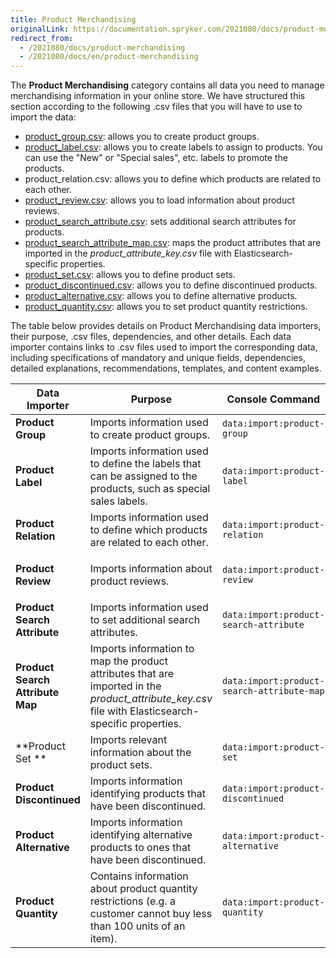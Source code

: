 ```yaml
---
title: Product Merchandising
originalLink: https://documentation.spryker.com/2021080/docs/product-merchandising
redirect_from:
  - /2021080/docs/product-merchandising
  - /2021080/docs/en/product-merchandising
---
```


The **Product Merchandising** category contains all data you need to manage merchandising information in your online store. We have structured this section according to the following .csv files that you will have to use to import the data:

* [product_group.csv](https://documentation.spryker.com/docs/file-details-product-groupcsv): allows you to create product groups.
* [product_label.csv](https://documentation.spryker.com/docs/file-details-product-labelcsv): allows you to create labels to assign to products. You can use the "New" or  "Special sales", etc. labels to promote the products.
* product_relation.csv: allows you to define which products are related to each other.
* [product_review.csv](https://documentation.spryker.com/docs/file-details-product-reviewcsv): allows you to load information about product reviews.
* [product_search_attribute.csv](https://documentation.spryker.com/docs/file-details-product-search-attributecsv): sets additional search attributes for products.
* [product_search_attribute_map.csv](https://documentation.spryker.com/docs/file-details-product-search-attribute-mapcsv): maps the product attributes that are imported in the *product_attribute_key.csv* file with Elasticsearch-specific properties.
* [product_set.csv](https://documentation.spryker.com/docs/file-details-product-setcsv): allows you to define product sets.
* [product_discontinued.csv](https://documentation.spryker.com/docs/file-details-product-discontinuedcsv): allows you to define discontinued products.
* [product_alternative.csv](https://documentation.spryker.com/docs/file-details-product-alternativecsv): allows you to define alternative products.
* [product_quantity.csv](https://documentation.spryker.com/docs/file-details-product-quantitycsv): allows you to set product quantity restrictions.

The table below provides details on Product Merchandising data importers, their purpose, .csv files, dependencies, and other details. Each data importer contains links to .csv files used to import the corresponding data, including specifications of mandatory and unique fields, dependencies, detailed explanations, recommendations, templates, and content examples.

| Data Importer | Purpose | Console Command| File(s) | Dependencies |
| --- | --- | --- | --- |--- |
| **Product Group**   | Imports information used to create product groups. |`data:import:product-group`|  [product_group.csv](https://documentation.spryker.com/docs/file-details-product-groupcsv) |[product_abstract.csv](https://documentation.spryker.com/docs/file-details-product-abstractcsv) |
| **Product Label**   |  Imports information used to define the labels that can be assigned to the products, such as special sales labels.|`data:import:product-label`| [product_label.csv](https://documentation.spryker.com/docs/file-details-product-labelcsv) |[product_abstract.csv](https://documentation.spryker.com/docs/file-details-product-abstractcsv) |
| **Product Relation**   | Imports information used to define which products are related to each other. |`data:import:product-relation`| [product_relation.csv](https://documentation.spryker.com/docs/file-details-product-relationcsv) |[product_abstract.csv](https://documentation.spryker.com/docs/file-details-product-abstractcsv) |
| **Product Review**   | Imports information about product reviews. |`data:import:product-review `| [product_review.csv](https://documentation.spryker.com/docs/file-details-product-reviewcsv) |<ul><li>[product_abstract.csv](https://documentation.spryker.com/docs/file-details-product-abstractcsv)</li><li>[customer.csv](https://documentation.spryker.com/docs/file-details-customercsv)</li></ul> |
| **Product Search Attribute**   | Imports information used to set additional search attributes. |`data:import:product-search-attribute `| [product_search_attribute.csv](https://documentation.spryker.com/docs/file-details-product-search-attributecsv) |[product_attribute_key.csv](https://documentation.spryker.com/docs/file-details-product-attribute-keycsv) |
| **Product Search Attribute Map**   | Imports information to map the product attributes that are imported in the *product_attribute_key.csv* file with Elasticsearch-specific properties. |`data:import:product-search-attribute-map `| [product_search_attribute_map.csv](https://documentation.spryker.com/docs/file-details-product-search-attribute-mapcsv) |[product_attribute_key.csv](https://documentation.spryker.com/docs/file-details-product-attribute-keycsv) |
| **Product Set **   | Imports relevant information about the product sets. |`data:import:product-set`| [product_set.csv](https://documentation.spryker.com/docs/file-details-product-setcsv) |[product_abstract.csv](https://documentation.spryker.com/docs/file-details-product-abstractcsv) |
| **Product Discontinued**   | Imports information identifying products that have been discontinued. |`data:import:product-discontinued`| [product_discontinued.csv ](https://documentation.spryker.com/docs/file-details-product-discontinuedcsv)|[product_concrete.csv](https://documentation.spryker.com/docs/file-details-product-concretecsv) |
| **Product Alternative**   | Imports information identifying alternative products to ones that have been discontinued. |`data:import:product-alternative`| [product_alternative.csv](https://documentation.spryker.com/docs/file-details-product-alternativecsv) |<ul><li>[product_concrete.csv](https://documentation.spryker.com/docs/file-details-product-concretecsv)</li><li>[product_abstract.csv](https://documentation.spryker.com/docs/file-details-product-abstractcsv)</li> |
| **Product Quantity**   | Contains information about product quantity restrictions (e.g. a customer cannot buy less than 100 units of an item). |`data:import:product-quantity `| [product_quantity.csv](https://documentation.spryker.com/docs/file-details-product-quantitycsv) |[product_concrete.csv](https://documentation.spryker.com/docs/file-details-product-concretecsv) |
